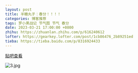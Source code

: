 ```yaml
---
layout: post
title: 半糖丸子：春分！！！！
categories: 博客推荐
tags: 罗小黑战记 节气图 节气 春分
date: 2023-03-21 17:00:00 +0800
zhihu: https://zhuanlan.zhihu.com/p/616240612
lofter: https://gearkey.lofter.com/post/1cb86476_2b89251ed
tieba: https://tieba.baidu.com/p/8316924433
---
```


[贴吧查看](https://tieba.baidu.com/p/8316924433)

![3.jpg](https://s2.loli.net/2023/03/21/4eUDotbG2a13XyY.jpg)